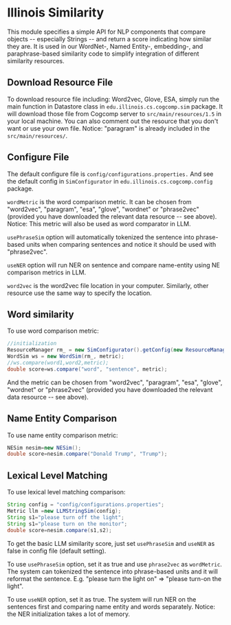 # Illinois Similarity

This module specifies a simple API for NLP components that compare
objects -- especially Strings -- and return a score indicating how
similar they are.  It is used in our WordNet-, Named Entity-, embedding-,
and paraphrase-based similarity code to simplify integration of
different similarity resources.

## Download Resource File

To download resource file including: Word2vec, Glove, ESA, simply run the main function in Datastore class in `edu.illinois.cs.cogcomp.sim` package. It will download those file from Cogcomp server to `src/main/resources/1.5` in your local machine. You can also comment out the resource that you don't want or use your own file. Notice: "paragram" is already included in the `src/main/resources/`.

## Configure File

The default configure file is `config/configurations.properties.` And see the default config in `SimConfigurator` in `edu.illinois.cs.cogcomp.config` package.

`wordMetric` is the  word comparison metric. It can be chosen from "word2vec", "paragram", "esa", "glove", "wordnet" or "phrase2vec" (provided you have downloaded the relevant data resource -- see above). Notice: This metric will also be used as word comparator in LLM.

`usePhraseSim` option will automatically tokenized the sentence into phrase-based units when comparing sentences and notice it should be used with "phrase2vec".

`useNER` option will run NER on sentence and compare name-entity using NE comparison metrics in LLM.

`word2vec` is the word2vec file location in your computer. Similarly,  other resource use the same way to specify the location.


## Word similarity
To use word comparison metric:
```java
//initialization
ResourceManager rm_ = new SimConfigurator().getConfig(new ResourceManager(file));
WordSim ws = new WordSim(rm_, metric);
//ws.compare(word1,word2,metric);
double score=ws.compare("word", "sentence", metric);
```
And the metric can be chosen from "word2vec", "paragram", "esa", "glove", "wordnet" or "phrase2vec" (provided you have downloaded the relevant data resource -- see above).


## Name Entity Comparison
To use name entity comparison metric:

```java
NESim nesim=new NESim();
double score=nesim.compare("Donald Trump", "Trump");
```

## Lexical Level Matching
To use lexical level matching comparison:
```java
String config = "config/configurations.properties";
Metric llm =new LLMStringSim(config);
String s1="please turn off the light";
String s1="please turn on the monitor";
double score=nesim.compare(s1,s2);
```

To get the basic LLM similarity score, just set `usePhraseSim` and `useNER` as false in config file (default setting).

To use `usePhraseSim` option, set it as true and use `phrase2vec` as `wordMetric`. The system can tokenized the sentence into phrase-based units and it will reformat the sentence. E.g. "please turn the light on" => "please turn-on the light".

To use `useNER` option, set it as true. The system will run NER on the sentences first and comparing name entity and words separately. Notice: the NER initialization takes a lot of memory.
